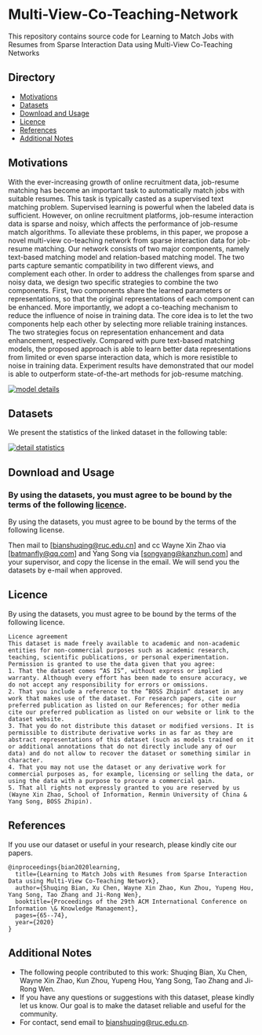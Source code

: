 # Multi-View-Co-Teaching-Network

This repository contains source code for Learning to Match Jobs with Resumes from Sparse Interaction Data using Multi-View Co-Teaching Networks

## Directory

- [Motivations](https://github.com/RUCAIBox/Multi-View-Co-Teaching/blob/master/README.md#Motivations)
- [Datasets](https://github.com/RUCAIBox/Multi-View-Co-Teaching/blob/master/README.md#Datasets)
- [Download and Usage](https://github.com/Multi-View-Co-Teaching/blob/master/README.md#Download)
- [Licence](https://github.com/RUCAIBox/Multi-View-Co-Teaching/blob/master/README.md#Licence)
- [References](https://github.com/RUCAIBox/Multi-View-Co-Teaching/blob/master/README.md#References)
- [Additional Notes](https://github.com/RUCAIBox/Multi-View-Co-Teaching/blob/master/README.md#Addition)

## Motivations

With the ever-increasing growth of online recruitment data, job-resume matching has become an important task to automatically match jobs with suitable resumes. This task is typically casted as a supervised text matching problem. Supervised learning is powerful when the labeled data is sufficient. However, on online recruitment platforms, job-resume interaction data is sparse and noisy, which affects the performance of job-resume match algorithms.
To alleviate these problems, in this paper, we propose a novel multi-view co-teaching network from sparse interaction data for job-resume matching. Our network consists of two major components, namely text-based matching model and relation-based matching model. The two parts capture semantic compatibility in two different views, and complement each other. In order to address the challenges from sparse and noisy data, we design two specific strategies to combine the two components. First, two components share the learned parameters or representations, so that the original representations of each component can be enhanced. More importantly, we adopt a co-teaching mechanism to reduce the influence of noise in training data. The core idea is to let the two components help each other by selecting more reliable training instances. The two strategies focus on representation enhancement and data enhancement, respectively. Compared with pure text-based matching models, the proposed approach is able to learn better data representations from limited or even sparse interaction data, which is more resistible to noise in training data. Experiment results have demonstrated that our model is able to outperform state-of-the-art methods for job-resume matching.

[![model details](https://github.com/RUCAIBox/Multi-View-Co-Teaching/blob/master/model_pic.jpg)](https://github.com/RUCAIBox/Multi-View-Co-Teaching/blob/master/model_pic.jpg)

## Datasets

We present the statistics of the linked dataset in the following table:

[![detail statistics](https://github.com/RUCAIBox/Multi-View-Co-Teaching/blob/master/data_table.jpg)](https://github.com/RUCAIBox/Multi-View-Co-Teaching/blob/master/data_table.jpg)

## Download and Usage

### By using the datasets, you must agree to be bound by the terms of the following [licence](https://github.com/RUCAIBox/Multi-View-Co-Teaching/blob/master/README.md#Licence).

By using the datasets, you must agree to be bound by the terms of the following license.

Then mail to [bianshuqing@ruc.edu.cn] and cc Wayne Xin Zhao via [batmanfly@qq.com] and Yang Song via [songyang@kanzhun.com] and your supervisor, and copy the license in the email. We will send you the datasets by e-mail when approved.


## Licence

By using the datasets, you must agree to be bound by the terms of the following licence.

```
Licence agreement
This dataset is made freely available to academic and non-academic entities for non-commercial purposes such as academic research, teaching, scientific publications, or personal experimentation. Permission is granted to use the data given that you agree:
1. That the dataset comes “AS IS”, without express or implied warranty. Although every effort has been made to ensure accuracy, we do not accept any responsibility for errors or omissions. 
2. That you include a reference to the ”BOSS Zhipin“ dataset in any work that makes use of the dataset. For research papers, cite our preferred publication as listed on our References; for other media cite our preferred publication as listed on our website or link to the dataset website.
3. That you do not distribute this dataset or modified versions. It is permissible to distribute derivative works in as far as they are abstract representations of this dataset (such as models trained on it or additional annotations that do not directly include any of our data) and do not allow to recover the dataset or something similar in character.
4. That you may not use the dataset or any derivative work for commercial purposes as, for example, licensing or selling the data, or using the data with a purpose to procure a commercial gain.
5. That all rights not expressly granted to you are reserved by us (Wayne Xin Zhao, School of Information, Renmin University of China & Yang Song, BOSS Zhipin).
```

## References

If you use our dataset or useful in your research, please kindly cite our papers.

```
@inproceedings{bian2020learning,
  title={Learning to Match Jobs with Resumes from Sparse Interaction Data using Multi-View Co-Teaching Network},
  author={Shuqing Bian, Xu Chen, Wayne Xin Zhao, Kun Zhou, Yupeng Hou, Yang Song, Tao Zhang and Ji-Rong Wen},
  booktitle={Proceedings of the 29th ACM International Conference on Information \& Knowledge Management},
  pages={65--74},
  year={2020}
}
```

## Additional Notes

- The following people contributed to this work: Shuqing Bian, Xu Chen, Wayne Xin Zhao, Kun Zhou, Yupeng Hou, Yang Song, Tao Zhang and Ji-Rong Wen.
- If you have any questions or suggestions with this dataset, please kindly let us know. Our goal is to make the dataset reliable and useful for the community.
- For contact, send email to [bianshuqing@ruc.edu.cn](mailto:bianshuqing@ruc.edu.cn).
